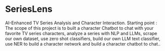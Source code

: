 # SeriesLens
AI-Enhanced TV Series Analysis and Character Interaction.
Starting point :
The scope of this project is to built a character Chatbot to chat with your favorite TV series characters, analyze a series with NLP and LLMs, scrape our own dataset, use zero shot classifiers, build our own LLM text classifier, use NER to build a character network and build a character chatbot to chat..
